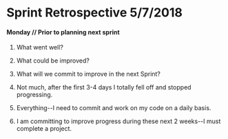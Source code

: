 # Sprint Retrospective 5/7/2018

#### Monday // Prior to planning next sprint

1. What went well?
2. What could be improved?
3. What will we commit to improve in the next Sprint?


1. Not much, after the first 3-4 days I totally fell off and stopped progressing.
2. Everything--I need to commit and work on my code on a daily basis.
3. I am committing to improve progress during these next 2 weeks--I must complete a project.
